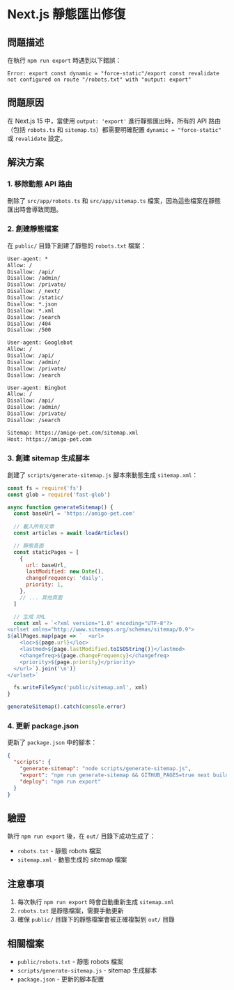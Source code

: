 # Next.js 靜態匯出修復

## 問題描述

在執行 `npm run export` 時遇到以下錯誤：

```
Error: export const dynamic = "force-static"/export const revalidate not configured on route "/robots.txt" with "output: export"
```

## 問題原因

在 Next.js 15 中，當使用 `output: 'export'` 進行靜態匯出時，所有的 API 路由（包括 `robots.ts` 和 `sitemap.ts`）都需要明確配置 `dynamic = "force-static"` 或 `revalidate` 設定。

## 解決方案

### 1. 移除動態 API 路由

刪除了 `src/app/robots.ts` 和 `src/app/sitemap.ts` 檔案，因為這些檔案在靜態匯出時會導致問題。

### 2. 創建靜態檔案

在 `public/` 目錄下創建了靜態的 `robots.txt` 檔案：

```txt
User-agent: *
Allow: /
Disallow: /api/
Disallow: /admin/
Disallow: /private/
Disallow: /_next/
Disallow: /static/
Disallow: *.json
Disallow: *.xml
Disallow: /search
Disallow: /404
Disallow: /500

User-agent: Googlebot
Allow: /
Disallow: /api/
Disallow: /admin/
Disallow: /private/
Disallow: /search

User-agent: Bingbot
Allow: /
Disallow: /api/
Disallow: /admin/
Disallow: /private/
Disallow: /search

Sitemap: https://amigo-pet.com/sitemap.xml
Host: https://amigo-pet.com
```

### 3. 創建 sitemap 生成腳本

創建了 `scripts/generate-sitemap.js` 腳本來動態生成 `sitemap.xml`：

```javascript
const fs = require('fs')
const glob = require('fast-glob')

async function generateSitemap() {
  const baseUrl = 'https://amigo-pet.com'
  
  // 載入所有文章
  const articles = await loadArticles()

  // 靜態頁面
  const staticPages = [
    {
      url: baseUrl,
      lastModified: new Date(),
      changeFrequency: 'daily',
      priority: 1,
    },
    // ... 其他頁面
  ]

  // 生成 XML
  const xml = `<?xml version="1.0" encoding="UTF-8"?>
<urlset xmlns="http://www.sitemaps.org/schemas/sitemap/0.9">
${allPages.map(page => `  <url>
    <loc>${page.url}</loc>
    <lastmod>${page.lastModified.toISOString()}</lastmod>
    <changefreq>${page.changeFrequency}</changefreq>
    <priority>${page.priority}</priority>
  </url>`).join('\n')}
</urlset>`

  fs.writeFileSync('public/sitemap.xml', xml)
}

generateSitemap().catch(console.error)
```

### 4. 更新 package.json

更新了 `package.json` 中的腳本：

```json
{
  "scripts": {
    "generate-sitemap": "node scripts/generate-sitemap.js",
    "export": "npm run generate-sitemap && GITHUB_PAGES=true next build",
    "deploy": "npm run export"
  }
}
```

## 驗證

執行 `npm run export` 後，在 `out/` 目錄下成功生成了：

- `robots.txt` - 靜態 robots 檔案
- `sitemap.xml` - 動態生成的 sitemap 檔案

## 注意事項

1. 每次執行 `npm run export` 時會自動重新生成 `sitemap.xml`
2. `robots.txt` 是靜態檔案，需要手動更新
3. 確保 `public/` 目錄下的靜態檔案會被正確複製到 `out/` 目錄

## 相關檔案

- `public/robots.txt` - 靜態 robots 檔案
- `scripts/generate-sitemap.js` - sitemap 生成腳本
- `package.json` - 更新的腳本配置 